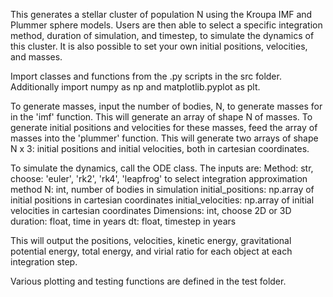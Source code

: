 This generates a stellar cluster of population N using the Kroupa IMF and Plummer sphere models. Users are then able to select a specific integration method, duration of simulation, and timestep, to simulate the dynamics of this cluster. It is also possible to set your own initial positions, velocities, and masses.      

Import classes and functions from the .py scripts in the src folder. Additionally import numpy as np and matplotlib.pyplot as plt.       

To generate masses, input the number of bodies, N,  to generate masses for in the 'imf' function. This will generate an array of shape N of masses. To generate initial positions and velocities for these masses, feed the array of masses into the 'plummer' function. This will generate two arrays of shape N x 3: initial positions and initial velocities, both in cartesian coordinates.     

To simulate the dynamics, call the ODE class. The inputs are:
Method: str, choose: 'euler', 'rk2', 'rk4', 'leapfrog' to select integration approximation method
N: int, number of bodies in simulation
initial_positions: np.array of initial positions in cartesian coordinates
initial_velocities: np.array of initial velocities in cartesian coordinates
Dimensions: int, choose 2D or 3D
duration: float, time in years
dt: float, timestep in years   

This will output the positions, velocities, kinetic energy, gravitational potential energy, total energy, and virial ratio for each object at each integration step.

Various plotting and testing functions are defined in the test folder.
